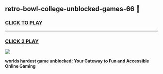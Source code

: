 
## retro-bowl-college-unblocked-games-66 👋
<h3>
<a href="https://premium.freeplayer.one?title=retro-bowl-college-unblocked-games-66&ref=14F">CLICK TO PLAY</a></h3>
<hr>

<h3>
<a href="https://premium.freeplayer.one?title=retro-bowl-college-unblocked-games-66&ref=14F">CLICK 2 PLAY</a>
  
</h3>

<a href="https://premium.freeplayer.one?title=retro-bowl-college-unblocked-games-66&ref=12F/"><img src="https://clearcache.store/games.png"></a>


**worlds hardest game unblocked: Your Gateway to Fun and Accessible Online Gaming**
